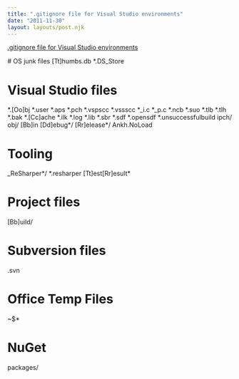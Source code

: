 ```yaml
---
title: ".gitignore file for Visual Studio environments"
date: "2011-11-30"
layout: layouts/post.njk
---
```


[.gitignore file for Visual Studio environments](http://stackoverflow.com/questions/2143956/gitignore-for-visual-studio-projects-and-solutions ".gitignore file for Visual Studio environments")

\# OS junk files
\[Tt\]humbs.db
\*.DS_Store

# Visual Studio files

\*.\[Oo\]bj
\*.user
\*.aps
\*.pch
\*.vspscc
\*.vssscc
\*\_i.c
\*\_p.c
\*.ncb
\*.suo
\*.tlb
\*.tlh
\*.bak
\*.\[Cc\]ache
\*.ilk
\*.log
\*.lib
\*.sbr
\*.sdf
\*.opensdf
\*.unsuccessfulbuild
ipch/
obj/
\[Bb\]in
\[Dd\]ebug\*/
\[Rr\]elease\*/
Ankh.NoLoad

# Tooling

\_ReSharper\*/
\*.resharper
\[Tt\]est\[Rr\]esult\*

# Project files

\[Bb\]uild/

# Subversion files

.svn

# Office Temp Files

~\$\*

# NuGet

packages/
